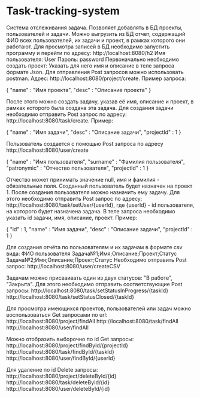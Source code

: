 # Task-tracking-system

Система отслеживания задача. Позволяет добавлять в БД проекты, пользователей и задачи. Можно выгрузить из БД отчет,
содержащий ФИО всех пользователей, их задачи и проект, в рамках которого они работают.
Для просмотра записей в БД необходимо запустить программу и перейти по адресу: http://localhost:8080/h2
Имя пользователя: User
Пароль: password
Первоначально необходимо создать проект: Указать для него имя и описание в теле запроса формате Json. Для отправления 
Post запросов можно использовать postman. Адрес: http://localhost:8080/project/create. Пример запроса:

{
    "name" : "Имя проекта",
    "desc" : "Описание проекта"
}

После этого можно создать задачу, указав её имя, описание и проект, в рамках которого была создана эта задача.
Для создания задачи необходимо отправить Post запрос по адресу: http://localhost:8080/task/create. Пример:

{
    "name" : "Имя задачи",
    "desc" : "Описание задачи",
    "projectId" : 1
}

Пользователь создается с помощью Post запроса по адресу http://localhost:8080/user/create

{
    "name" : "Имя пользователя",
    "surname" : "Фамилия пользователя",
    "patronymic" : "Отчество пользователя",
    "projectId" : 1
}

Отчество может принимать значение null, имя и фамилия - обязательные поля.
Созданный пользователь будет назначен на проект 1.
После создания пользователя можно назначить ему задачу. Для этого необходимо отправить Post запрос по адресу:
http://localhost:8080/task/setUser/{userId}, где {userId} - id пользователя, на которого будет назначена задача.
В теле запроса необходимо указать id задачи, имя, описание, проект. Пример:

{
    "id" : 1,
    "name" : "Имя задачи",
    "desc" : "Описание задачи",
    "projectId" : 1
}

Для создания отчёта по пользователям и их задачам в формате csv вида:
ФИО пользователя
Задача№1;Имя;Описание;Проект;Статус
Задача№2;Имя;Описание;Проект;Статус
Необходимо отправить Post запрос: http://localhost:8080/user/createCSV

Задачам можно присваивать один из двух статусов: "В работе", "Закрыта". Для этого необходимо отправить
соответствующие Post запросы:
http://localhost:8080/task/setStatusInProgress/{taskId}
http://localhost:8080/task/setStatusClosed/{taskId}

Для просмотра имеющихся проектов, пользователей или задач можно воспользоваться Get запросами по url:
http://localhost:8080/project/findAll
http://localhost:8080/task/findAll
http://localhost:8080/user/findAll

Можно отобразить выборочно по id Get запросы:
http://localhost:8080/project/findById/{projectId}
http://localhost:8080/task/findById/{taskId}
http://localhost:8080/user/findById/{userId}

Для удаление по id Delete запросы:
http://localhost:8080/project/deleteById/{id}
http://localhost:8080/task/deleteById/{id}
http://localhost:8080/user/deleteById/{id}